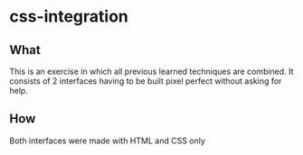 # css-integration
## What
This is an exercise in which all previous learned techniques are combined. It consists of 2 interfaces having to be built pixel perfect without asking for help.
## How
Both interfaces were made with HTML and CSS only